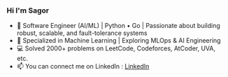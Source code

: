 ### Hi I'm Sagor

- 🐍 Software Engineer (AI/ML) | Python • Go | Passionate about building robust, scalable, and fault-tolerance systems
- 🤖 Specialized in Machine Learning | Exploring MLOps & AI Engineering  
- 💻 Solved 2000+ problems on LeetCode, Codeforces, AtCoder, UVA, etc.  
- 📫 You can connect me on LinkedIn : [LinkedIn](https://www.linkedin.com/in/muhammad-sagor-45775b1b5/)

